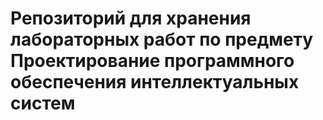 # Репозиторий для хранения лабораторных работ по предмету Проектирование программного обеспечения интеллектуальных систем
